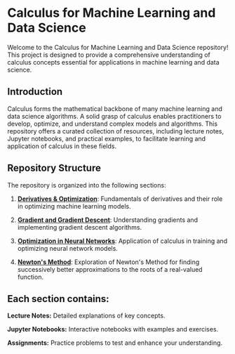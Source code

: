 # Calculus for Machine Learning and Data Science
Welcome to the Calculus for Machine Learning and Data Science repository! This project is designed to provide a comprehensive understanding of calculus concepts essential for applications in machine learning and data science.

## Introduction
Calculus forms the mathematical backbone of many machine learning and data science algorithms. A solid grasp of calculus enables practitioners to develop, optimize, and understand complex models and algorithms. This repository offers a curated collection of resources, including lecture notes, Jupyter notebooks, and practical examples, to facilitate learning and application of calculus in these fields.

## Repository Structure
The repository is organized into the following sections:

1. **[Derivatives & Optimization](https://github.com/Zeeshier/Calculus/tree/main/01.%20Derivatives%20%26%20Optimization)**: Fundamentals of derivatives and their role in optimizing machine learning models.

2. **[Gradient and Gradient Descent](https://github.com/Zeeshier/Calculus/tree/main/02.%20Gradient%20and%20Gradient%20Descent)**: Understanding gradients and implementing gradient descent algorithms.

3. **[Optimization in Neural Networks](https://github.com/Zeeshier/Calculus/tree/main/03.%20Optimization%20in%20Neural%20Networks)**: Application of calculus in training and optimizing neural network models.
  
4. **[Newton's Method](https://github.com/Zeeshier/Calculus/tree/main/04.%20Newton's%20Method)**: Exploration of Newton's Method for finding successively better approximations to the roots of a real-valued function.

## Each section contains:

**Lecture Notes:** Detailed explanations of key concepts.

**Jupyter Notebooks:** Interactive notebooks with examples and exercises.

**Assignments:** Practice problems to test and enhance your understanding.
